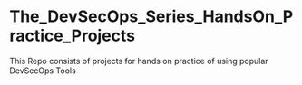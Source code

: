 # The_DevSecOps_Series_HandsOn_Practice_Projects
This Repo consists of projects for hands on practice of using popular DevSecOps Tools
